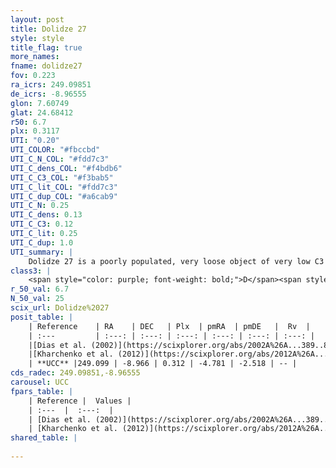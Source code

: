 ```yaml
---
layout: post
title: Dolidze 27
style: style
title_flag: true
more_names: 
fname: dolidze27
fov: 0.223
ra_icrs: 249.09851
de_icrs: -8.96555
glon: 7.60749
glat: 24.68412
r50: 6.7
plx: 0.3117
UTI: "0.20"
UTI_COLOR: "#fbccbd"
UTI_C_N_COL: "#fdd7c3"
UTI_C_dens_COL: "#f4bdb6"
UTI_C_C3_COL: "#f3bab5"
UTI_C_lit_COL: "#fdd7c3"
UTI_C_dup_COL: "#a6cab9"
UTI_C_N: 0.25
UTI_C_dens: 0.13
UTI_C_C3: 0.12
UTI_C_lit: 0.25
UTI_C_dup: 1.0
UTI_summary: |
    Dolidze 27 is a poorly populated, very loose object of very low C3 quality. It is poorly studied in the literature, with no articles listed in the last 13 years.
class3: |
    <span style="color: purple; font-weight: bold;">D</span><span style="color: red; font-weight: bold;">C</span>
r_50_val: 6.7
N_50_val: 25
scix_url: Dolidze%2027
posit_table: |
    | Reference    | RA    | DEC   | Plx  | pmRA  | pmDE   |  Rv  |
    | :---         | :---: | :---: | :---: | :---: | :---: | :---: |
    |[Dias et al. (2002)](https://scixplorer.org/abs/2002A%26A...389..871D) | 249.125 | -8.95 | -- | -3.78 | -5.13 | -42.86 |
    |[Kharchenko et al. (2012)](https://scixplorer.org/abs/2012A%26A...543A.156K) | 249.105 | -8.935 | -- | -1.79 | -2.26 | -- |
    | **UCC** |249.099 | -8.966 | 0.312 | -4.781 | -2.518 | -- | 
cds_radec: 249.09851,-8.96555
carousel: UCC
fpars_table: |
    | Reference |  Values |
    | :---  |  :---:  |
    | [Dias et al. (2002)](https://scixplorer.org/abs/2002A%26A...389..871D) | `E(B-V)=0.874, Dist=2107.0, Age=8.97` |
    | [Kharchenko et al. (2012)](https://scixplorer.org/abs/2012A%26A...543A.156K) | `e_bv=0.874, distance=2107, log_age=8.97` |
shared_table: |
    
---
```

